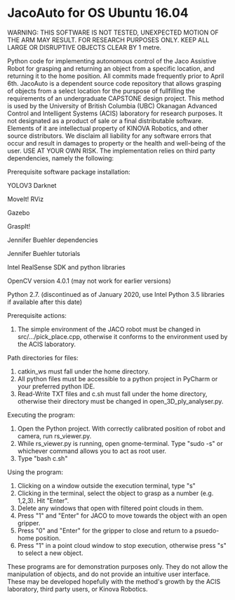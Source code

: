 # JacoAuto for OS Ubuntu 16.04
WARNING: THIS SOFTWARE IS NOT TESTED, UNEXPECTED MOTION OF THE ARM MAY RESULT. 
FOR RESEARCH PURPOSES ONLY. KEEP ALL LARGE OR DISRUPTIVE OBJECTS CLEAR BY 1 metre.

Python code for implementing autonomous control of the Jaco Assistive Robot for grasping and returning an object from a
specific location, and returning it to the home position. All commits made frequently prior  to April 6th.
JacoAuto is a dependent source code repository that allows grasping of objects from a select location for
the purspose of fullfilling the requirements of an undergraduate CAPSTONE design project. This method is used by the University of British Columbia (UBC) Okanagan Advanced Control and Intelligent Systems (ACIS) laboratory for research purposes. It not designated as a product of sale or a final distributable software. Elements of it are intellectual property of KINOVA Robotics, and other source distributors. We disclaim all liability for any software errors that occur and result in damages to property or the health and well-being of the user. USE AT YOUR OWN RISK. The implementation relies on third party dependencies, namely the following:

Prerequisite software package installation:

YOLOV3 Darknet

MoveIt! RViz

Gazebo

GraspIt!

Jennifer Buehler dependencies

Jennifer Buehler tutorials

Intel RealSense SDK and python libraries

OpenCV version 4.0.1 (may not work for  earlier versions)

Python 2.7. (discontinued as of January 2020, use Intel Python 3.5 libraries if available after this date)

Prerequisite actions:
1. The simple environment of the JACO robot must be changed in src/.../pick_place.cpp, otherwise it conforms to the environment
   used by the ACIS laboratory.


Path directories for files:
1. catkin_ws must fall under the home directory.
2. All python files must be accessible to a python project in PyCharm or your preferred python IDE.
3. Read-Write TXT files and c.sh must fall under the home directory, otherwise their directory must be changed in open_3D_ply_analyser.py. 

Executing the program:
1. Open the Python project. With correctly calibrated position of robot and camera, run rs_viewer.py.
2. While rs_viewer.py is running, open gnome-terminal. Type "sudo -s" or whichever command allows you to act as root user.
3. Type "bash c.sh"

Using the program:
1. Clicking on a window outside the execution terminal, type "s"
2. Clicking in the terminal, select the object to grasp as a number (e.g. 1,2,3). Hit "Enter".
3. Delete any windows that open with filtered point clouds in them.
4. Press "1" and "Enter" for JACO to move towards the object with an open gripper.
5. Press "0" and "Enter" for the gripper to close and return to a psuedo-home position.
6. Press "1" in a point cloud window to stop execution, otherwise press "s" to select a new object.

These programs are for demonstration purposes only. They do not allow the manipulation of objects, and do not provide an intuitive user interface.
These may be developed hopefully with the method's growth by the ACIS laboratory, third party users, or Kinova Robotics.
